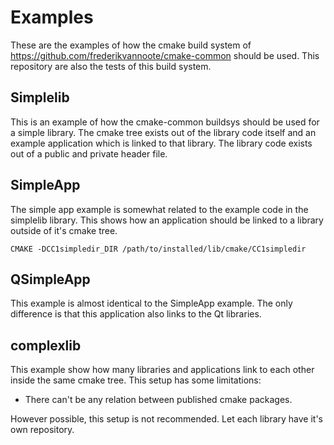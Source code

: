 # Examples

These are the examples of how the cmake build system of https://github.com/frederikvannoote/cmake-common should be used.
This repository are also the tests of this build system.

## Simplelib

This is an example of how the cmake-common buildsys should be used for a simple library.
The cmake tree exists out of the library code itself and an example application which is linked to that library.
The library code exists out of a public and private header file.

## SimpleApp

The simple app example is somewhat related to the example code in the simplelib library.
This shows how an application should be linked to a library outside of it's cmake tree.

```
CMAKE -DCC1simpledir_DIR /path/to/installed/lib/cmake/CC1simpledir
```

## QSimpleApp

This example is almost identical to the SimpleApp example. 
The only difference is that this application also links to the Qt libraries.

## complexlib

This example show how many libraries and applications link to each other inside the same cmake tree.
This setup has some limitations:
- There can't be any relation between published cmake packages.

However possible, this setup is not recommended.
Let each library have it's own repository.

